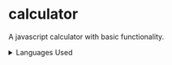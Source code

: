 # calculator
A javascript calculator with basic functionality.

<details>
  <summary>Languages Used</summary>
  
  * HTML
  * CSS
  * JavaScript
      
</details>
